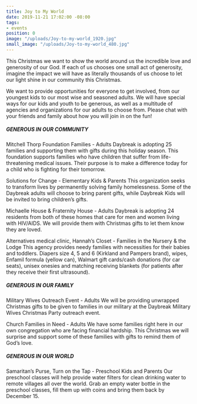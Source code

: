 ```yaml
---
title: Joy to My World
date: 2019-11-21 17:02:00 -08:00
tags:
- events
position: 0
image: "/uploads/Joy-to-my-world_1920.jpg"
small_image: "/uploads/Joy-to-my-world_480.jpg"
---
```


This Christmas we want to show the world around us the incredible love and generosity of our God. If each of us chooses one small act of generosity, imagine the impact we will have as literally thousands of us choose to let our light shine in our community this Christmas.

We want to provide opportunities for everyone to get involved, from our youngest kids to our most wise and seasoned adults. We will have special ways for our kids and youth to be generous, as well as a multitude of agencies and organizations for our adults to choose from. Please chat with your friends and family about how you will join in on the fun!

##### GENEROUS IN OUR COMMUNITY

Mitchell Thorp Foundation Families - Adults
Daybreak is adopting 25 families and supporting them with gifts during this holiday season. This foundation supports families who have children that suffer from life-threatening medical issues. Their purpose is to make a difference today for a child who is fighting for their tomorrow.

Solutions for Change - Elementary Kids & Parents
This organization seeks to transform lives by permanently solving family homelessness. Some of the Daybreak adults will choose to bring parent gifts, while Daybreak Kids will be invited to bring children’s gifts.

Michaelle House & Fraternity House - Adults
Daybreak is adopting 24 residents from both of these homes that care for men and women living with HIV/AIDS. We will provide them with Christmas gifts to let them know they are loved.

Alternatives medical clinic, Hannah’s Closet - Families in the Nursery & the Lodge
This agency provides needy families with necessities for their babies and toddlers. Diapers size 4, 5 and 6 (Kirkland and Pampers brand), wipes, Enfamil formula (yellow can), Walmart gift cards/cash donations (for car seats), unisex onesies and matching receiving blankets (for patients after they receive their first ultrasound).


##### GENEROUS IN OUR FAMILY

Military Wives Outreach Event - Adults
We will be providing unwrapped Christmas gifts to be given to families in our military at the Daybreak Military Wives Christmas Party outreach event.

Church Families in Need - Adults
We have some families right here in our own congregation who are facing financial hardship. This Christmas we will surprise and support some of these families with gifts to remind them of God’s love.

##### GENEROUS IN OUR WORLD

Samaritan’s Purse, Turn on the Tap - Preschool Kids and Parents
Our preschool classes will help provide water filters for clean drinking water to remote villages all over the world. Grab an empty water bottle in the preschool classes, fill them up with coins and bring them back by December 15.